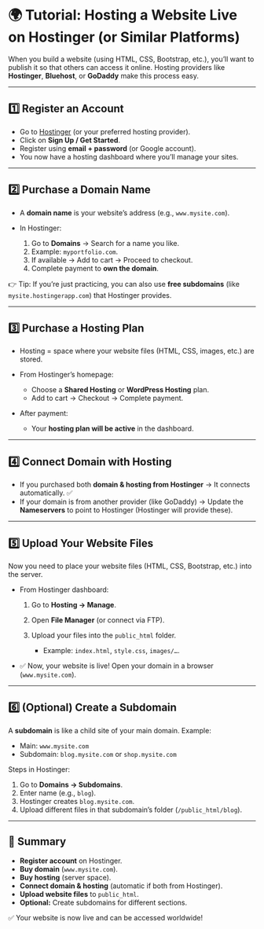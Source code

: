 # 🌍 Tutorial: Hosting a Website Live on Hostinger (or Similar Platforms)

When you build a website (using HTML, CSS, Bootstrap, etc.), you’ll want to publish it so that others can access it online. Hosting providers like **Hostinger**, **Bluehost**, or **GoDaddy** make this process easy.

---

## 1️⃣ Register an Account

* Go to [Hostinger](https://www.hostinger.com/) (or your preferred hosting provider).
* Click on **Sign Up / Get Started**.
* Register using **email + password** (or Google account).
* You now have a hosting dashboard where you’ll manage your sites.

---

## 2️⃣ Purchase a Domain Name

* A **domain name** is your website’s address (e.g., `www.mysite.com`).
* In Hostinger:

  1. Go to **Domains** → Search for a name you like.
  2. Example: `myportfolio.com`.
  3. If available → Add to cart → Proceed to checkout.
  4. Complete payment to **own the domain**.

👉 Tip: If you’re just practicing, you can also use **free subdomains** (like `mysite.hostingerapp.com`) that Hostinger provides.

---

## 3️⃣ Purchase a Hosting Plan

* Hosting = space where your website files (HTML, CSS, images, etc.) are stored.
* From Hostinger’s homepage:

  * Choose a **Shared Hosting** or **WordPress Hosting** plan.
  * Add to cart → Checkout → Complete payment.
* After payment:

  * Your **hosting plan will be active** in the dashboard.

---

## 4️⃣ Connect Domain with Hosting

* If you purchased both **domain & hosting from Hostinger** → It connects automatically. ✅
* If your domain is from another provider (like GoDaddy) → Update the **Nameservers** to point to Hostinger (Hostinger will provide these).

---

## 5️⃣ Upload Your Website Files

Now you need to place your website files (HTML, CSS, Bootstrap, etc.) into the server.

* From Hostinger dashboard:

  1. Go to **Hosting → Manage**.
  2. Open **File Manager** (or connect via FTP).
  3. Upload your files into the `public_html` folder.

     * Example: `index.html`, `style.css`, `images/…`.
* ✅ Now, your website is live! Open your domain in a browser (`www.mysite.com`).

---

## 6️⃣ (Optional) Create a Subdomain

A **subdomain** is like a child site of your main domain.
Example:

* Main: `www.mysite.com`
* Subdomain: `blog.mysite.com` or `shop.mysite.com`

Steps in Hostinger:

1. Go to **Domains → Subdomains**.
2. Enter name (e.g., `blog`).
3. Hostinger creates `blog.mysite.com`.
4. Upload different files in that subdomain’s folder (`/public_html/blog`).

---

## 🎯 Summary

* **Register account** on Hostinger.
* **Buy domain** (`www.mysite.com`).
* **Buy hosting** (server space).
* **Connect domain & hosting** (automatic if both from Hostinger).
* **Upload website files** to `public_html`.
* **Optional:** Create subdomains for different sections.

✅ Your website is now live and can be accessed worldwide!